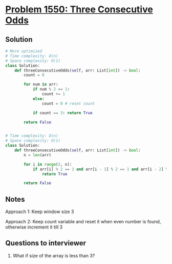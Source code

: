 # [Problem 1550: Three Consecutive Odds](https://leetcode.com/problems/three-consecutive-odds/)

## Solution

```py
# More optimized
# Time complexity: O(n)
# Space complexity: O(1)
class Solution:
    def threeConsecutiveOdds(self, arr: List[int]) -> bool:
        count = 0

        for num in arr:
            if num % 2 == 1:
                count += 1
            else:
                count = 0 # reset count

            if count == 3: return True

        return False


# Time complexity: O(n)
# Space complexity: O(1)
class Solution:
    def threeConsecutiveOdds(self, arr: List[int]) -> bool:
        n = len(arr)

        for i in range(2, n):
            if arr[i] % 2 == 1 and arr[i - 1] % 2 == 1 and arr[i - 2] % 2 == 1:
                return True

        return False
```

## Notes

Approach 1: Keep window size 3

Approach 2: Keep count variable and reset it when even number is found, otherwise increment it till 3

## Questions to interviewer

1. What if size of the array is less than 3?
